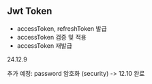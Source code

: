 ## Jwt Token

- accessToken, refreshToken 발급
- accessToken 검증 및 적용
- accessToken 재발급

24.12.9

추가 예정: password 암호화 (security) -> 12.10 완료
